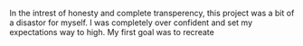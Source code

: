 In the intrest of honesty and complete transperency, this project was a bit of a disastor for myself. I was completely over confident and 
set my expectations way to high. My first goal was to recreate
